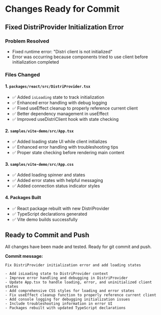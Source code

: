 # Changes Ready for Commit

## Fixed DistriProvider Initialization Error

### Problem Resolved
- Fixed runtime error: "Distri client is not initialized"
- Error was occurring because components tried to use client before initialization completed

### Files Changed

#### 1. `packages/react/src/DistriProvider.tsx`
- ✅ Added `isLoading` state to track initialization 
- ✅ Enhanced error handling with debug logging
- ✅ Fixed useEffect cleanup to properly reference current client
- ✅ Better dependency management in useEffect
- ✅ Improved useDistriClient hook with state checking

#### 2. `samples/vite-demo/src/App.tsx`
- ✅ Added loading state UI while client initializes
- ✅ Enhanced error handling with troubleshooting tips
- ✅ Proper state checking before rendering main content

#### 3. `samples/vite-demo/src/App.css`
- ✅ Added loading spinner and states
- ✅ Added error states with helpful messaging
- ✅ Added connection status indicator styles

#### 4. Packages Built
- ✅ React package rebuilt with new DistriProvider
- ✅ TypeScript declarations generated
- ✅ Vite demo builds successfully

## Ready to Commit and Push
All changes have been made and tested. Ready for git commit and push.

**Commit message:**
```
Fix DistriProvider initialization error and add loading states

- Add isLoading state to DistriProvider context
- Improve error handling and debugging in DistriProvider  
- Update App.tsx to handle loading, error, and uninitialized client states
- Add comprehensive CSS styles for loading and error states
- Fix useEffect cleanup function to properly reference current client
- Add console logging for debugging initialization issues
- Include troubleshooting information in error UI
- Packages rebuilt with updated TypeScript declarations